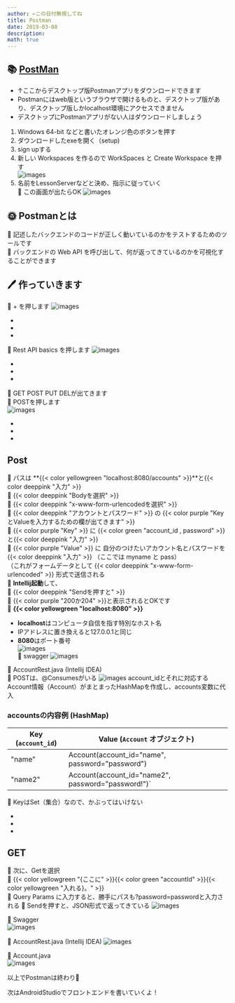 ```yaml
---
author: ←この日付無視してね
title: Postman
date: 2019-03-08
description: 
math: true
---
```


## 📚 [PostMan](https://www.postman.com/downloads/)
-  ↑ここからデスクトップ版Postmanアプリをダウンロードできます
-  Postmanにはweb版というブラウザで開けるものと、デスクトップ版があり、デスクトップ版しかlocalhost環境にアクセスできません  
-  デスクトップにPostmanアプリがない人はダウンロードしましょう 
1. Windows 64-bit などと書いたオレンジ色のボタンを押す  
2. ダウンロードしたexeを開く（setup)
3. sign upする  
4. 新しい Workspaces を作るので WorkSpaces と Create Workspace を押す    
![images](/images/postman8.png) 
5. 名前をLessonServerなどと決め、指示に従っていく  
🌷 この画面が出たらOK
![images](/images/postman9.png) 

## 🌞 **Postmanとは**  
🌷 記述したバックエンドのコードが正しく動いているのかをテストするためのツールです  
🌷 バックエンドの Web API を呼び出して、何が返ってきているのかを可視化することができます  


## 🖊 作っていきます  
🌷 + を押します
![images](/images/postman1.png)   

-  
-  
-  
🌷 Rest API basics を押します
![images](/images/postman2.png)  

-  
-  
-   
🌷 GET POST PUT DELが出てきます  
🌷 POSTを押します     
![images](/images/postman3.png)

-  
-  
-   
## Post 
🌷 パスは **{{< color  yellowgreen "localhost:8080/accounts" >}}**と{{< color  deeppink "入力" >}}     
🌷 {{< color  deeppink "Bodyを選択" >}}    
🌷 {{< color  deeppink "x-www-form-urlencodedを選択" >}}    
🌷 {{< color  deeppink "アカウントとパスワード" >}} の {{< color  purple "KeyとValueを入力するための欄が出てきます" >}}  
🌷 {{< color  purple "Key" >}} に {{< color  green "account_id ,  password" >}}と{{< color  deeppink "入力" >}}  
🌷 {{< color  purple "Value" >}} に 自分のつけたいアカウント名とパスワードを{{< color  deeppink "入力" >}} （ここでは myname と pass）   
（これがフォームデータとして {{< color  deeppink "x-www-form-urlencoded" >}} 形式で送信される  
🌷 **Intellij起動**して、  
🌷 {{< color  deeppink "Sendを押すと" >}}  
🌷 {{< color  purple "200か204" >}}と表示されるとOKです      
🌷 **{{< color  yellowgreen "localhost:8080" >}}**   
-  **localhost**はコンピュータ自信を指す特別なホスト名  
-  IPアドレスに置き換えると127.0.0.1と同じ  
-  **8080**はポート番号   
![images](/images/postman6.png)  
👀 swagger
![images](/images/swagger2.png)

👀 AccountRest.java (Intellij IDEA)  
🌷 POSTは、@Consumesがいる
![images](/images/post1.png)
account_idとそれに対応するAccount情報（Account）がまとまったHashMapを作成し、accounts変数に代入
### **accountsの内容例 (HashMap)**

| **Key (`account_id`)** | **Value (`Account` オブジェクト)**                 |
|------------------------|------------------------------------                 |
|    "name"              |  Account(account_id="name", password="password")    |
|    "name2"             |  Account(account_id="name2", password="password!")` |

🌷  KeyはSet（集合）なので、かぶってはいけない

-  
-  
-  
## GET  
🌷 次に、Getを選択  
🌷 {{< color  yellowgreen "{ここに" >}}{{< color  green "accountId" >}}{{< color  yellowgreen "入れる}。" >}}  
🌷 Query Params に入力すると、勝手にパスも?password=passwordと入力される
🌷 Sendを押すと、JSON形式で返ってきている 
![images](/images/postman7.png) 
  
👀 Swagger  
![images](/images/swagger3.png)

👀 AccountRest.java  (Intellij IDEA)
![images](/images/get1.png)　　 

👀 Account.java  
![images](/images/aj.png)

以上でPostmanは終わり🎉

次はAndroidStudioでフロントエンドを書いていくよ！
